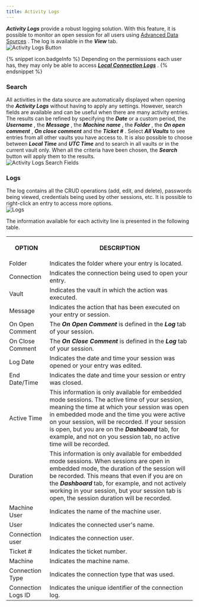 ```yaml
---
title: Activity Logs
---
```

***Activity Logs*** provide a robust logging solution. With this feature, it is possible to monitor an open session for all users using [Advanced Data Sources](/rdm/windows/data-sources/data-sources-types/advanced-data-sources/) . The log is available in the ***View*** tab.  
![Activity Logs Button](https://webdevolutions.azureedge.net/docs/en/rdm/windows/RDMWin2020.png) 

{% snippet icon.badgeInfo %} 
Depending on the permissions each user has, they may only be able to access [***Local Connection Logs***](/rdm/windows/commands/view/logs/) . 
{% endsnippet %}
 
### Search 

All activities in the data source are automatically displayed when opening the ***Activity Logs*** without having to apply any settings. However, search fields are available and can be useful when there are many activity entries. The results can be refined by specifying the ***Date*** or a custom period, the ***Username*** , the ***Message*** , the ***Machine name*** , the ***Folder*** , the ***On open comment*** , ***On close comment*** and the ***Ticket #*** . Select ***All Vaults*** to see entries from all other vaults you have access to. It is also possible to choose between ***Local Time*** and ***UTC Time*** and to search in all vaults or in the current vault only. When all the criteria have been chosen, the ***Search*** button will apply them to the results.  
![Activity Logs Search Fields](https://webdevolutions.azureedge.net/docs/en/rdm/windows/clip10252.png) 

### Logs 

The log contains all the CRUD operations (add, edit, and delete), passwords being viewed, credentials being used by other sessions, etc. It is possible to right-click an entry to access more options.  
![Logs](https://webdevolutions.azureedge.net/docs/en/rdm/windows/RDMWin2021.png) 

The information available for each activity line is presented in the following table. 

<table>
	<tr>
		<th>
		
OPTION 
		</th>
		<th>
DESCRIPTION 
		</th>
	</tr>
	<tr>
		<td>
Folder 
		</td>
		<td>
Indicates the folder where your entry is located. 
		</td>
	</tr>
	<tr>
		<td>
Connection 
		</td>
		<td>
Indicates the connection being used to open your entry. 
		</td>
	</tr>
	<tr>
		<td>
Vault 
		</td>
		<td>
Indicates the vault in which the action was executed. 
		</td>
	</tr>
	<tr>
		<td>
Message 
		</td>
		<td>
Indicates the action that has been executed on your entry or session. 
		</td>
	</tr>
	<tr>
		<td>
On Open Comment 
		</td>
		<td>
The ***On Open Comment*** is defined in the ***Log*** tab of your session. 
		</td>
	</tr>
	<tr>
		<td>
On Close Comment 
		</td>
		<td>
The ***On Close Comment*** is defined in the ***Log*** tab of your session. 
		</td>
	</tr>
	<tr>
		<td>
Log Date 
		</td>
		<td>
Indicates the date and time your session was opened or your entry was edited. 
		</td>
	</tr>
	<tr>
		<td>
End Date/Time 
		</td>
		<td>
Indicates the date and time your session or entry was closed. 
		</td>
	</tr>
	<tr>
		<td>
Active Time 
		</td>
		<td>
This information is only available for embedded mode sessions. The active time of your session, meaning the time at which your session was open in embedded mode and the time you were active on your session, will be recorded. If your session is open, but you are on the ***Dashboard*** tab, for example, and not on you session tab, no active time will be recorded. 
		</td>
	</tr>
	<tr>
		<td>
Duration 
		</td>
		<td>
This information is only available for embedded mode sessions. When sessions are open in embedded mode, the duration of the session will be recorded. This means that even if you are on the ***Dashboard*** tab, for example, and not actively working in your session, but your session tab is open, the session duration will be recorded. 
		</td>
	</tr>
	<tr>
		<td>
Machine User 
		</td>
		<td>
Indicates the name of the machine user. 
		</td>
	</tr>
	<tr>
		<td>
User 
		</td>
		<td>
Indicates the connected user's name. 
		</td>
	</tr>
	<tr>
		<td>
Connection user 
		</td>
		<td>
Indicates the connection user. 
		</td>
	</tr>
	<tr>
		<td>
Ticket # 
		</td>
		<td>
Indicates the ticket number. 
		</td>
	</tr>
	<tr>
		<td>
Machine 
		</td>
		<td>
Indicates the machine name. 
		</td>
	</tr>
	<tr>
		<td>
Connection Type 
		</td>
		<td>
Indicates the connection type that was used. 
		</td>
	</tr>
	<tr>
		<td>
Connection Logs ID 
		</td>
		<td>
Indicates the unique identifier of the connection log. 
		</td>
	</tr>
</table>


